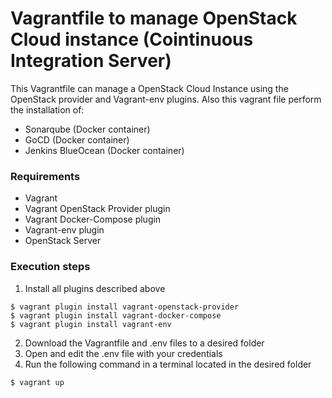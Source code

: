 # Vagrantfile to manage OpenStack Cloud instance (Cointinuous Integration Server)

This Vagrantfile can manage a OpenStack Cloud Instance using the OpenStack provider and Vagrant-env plugins. Also this vagrant file perform the installation of:
* Sonarqube (Docker container)
* GoCD (Docker container)
* Jenkins BlueOcean (Docker container)

### Requirements
* Vagrant
* Vagrant OpenStack Provider plugin
* Vagrant Docker-Compose plugin
* Vagrant-env plugin
* OpenStack Server

### Execution steps

1) Install all plugins described above
```
$ vagrant plugin install vagrant-openstack-provider
$ vagrant plugin install vagrant-docker-compose
$ vagrant plugin install vagrant-env
```
2) Download the Vagrantfile and .env files to a desired folder
3) Open and edit the .env file with your credentials
6) Run the following command in a terminal located in the desired folder
```
$ vagrant up
```
